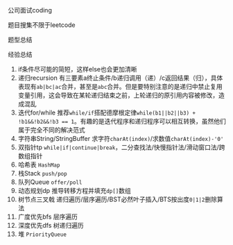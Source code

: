 公司面试coding

题目搜集不限于leetcode

题型总结

经验总结

1. if条件尽可能的简短，这样else也会更加清晰
2. 递归recursion 有三要素a终止条件/b递归调用（递）/c返回结果（归），具体表现有`ab|bc|ac`合并，甚至是`abc`合并。但是要特别注意的是递归中禁止复用变量引用，这会导致在某轮递归结束之前，上轮递归的原引用内容被修改，造成混乱
3. 迭代for/while 推荐`while/if`搭配德摩根定律`while(b1||b2||b3) + !b1&&!b2&&!b3 == 1`。有趣的是迭代程序和递归程序可以相互转换，虽然他们属于完全不同的解决范式
4. 字符串String/StringBuffer 求字符`charAt(index)`/求数值`charAt(index)-'0'`
5. 双指针tp `while|if|continue|break`，二分查找法/快慢指针法/滑动窗口法/跨数组指针
6. 哈希表 `HashMap`
7. 栈Stack `push/pop`
8. 队列Queue `offer/poll`
9. 动态规划dp 推导转移方程并填充`dp[]`数组
10. 树节点三叉戟 递归遍历/层序遍历/BST必然叶子插入/BTS按出度`0|1|2`删除算法
11. 广度优先bfs 层序遍历
12. 深度优先dfs 树递归遍历
13. 堆 `PriorityQueue`
